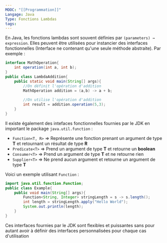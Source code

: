 ```yaml
---
MOOC: "[[Programmation]]"
Langage: Java
Type: Fonctions Lambdas
tags:
---
```

En Java, les fonctions lambdas sont souvent définies par `(parameters) → expression`. Elles peuvent être utilisées pour instancier des interfaces fonctionnelles (Interface ne contenant qu'une seule méthode abstraite). Par exemple :
```Java
interface MathOperation{
	int operation(int a, int b);
}
public class LambdaAddition{
	public static void main(String[] args){
		//On définit l'opération d'addition
		MathOperation addition = (a,b) -> a + b;
		
		//On utilise l'opération d'addition
		int result = addition.operation(5,3);
	}
}
```

Il existe également des intefaces fonctionnelles fournies par le JDK en important le package `java.util.function` :
- `Function<T, R>` ⇒ Représente une fonction prenant un argument de type **T** et retournant un résultat de type **R**
- `Predicate<T>` ⇒ Prend un argument de type **T** et retourne un **boolean**
- `Consumer<T>` ⇒ Prend un argument de type **T** et ne retourne rien
- `Supplier<T>` ⇒ Ne prend aucun argument et retourne un argument de type **T**

Voici un exemple utilisant `Function` :
```Java
import java.util.function.Function;
public class Example{
	public void main(String[] args){
		Function<String, Integer> stringLength = s -> s.length();
		int length = stringLength.apply("Hello World");
		System.out.println(length);
	}
}
```
Ces interfaces fournies par le JDK sont flexibles et puissantes sans pour autant avoir à définir des interfaces personnalisées pour chaque cas d'utilisation